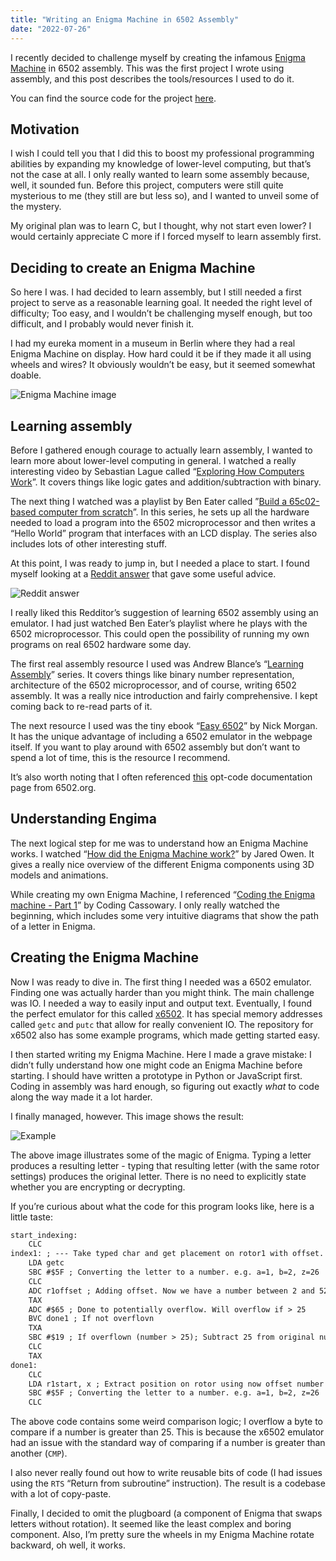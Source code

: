 ```yaml
---
title: "Writing an Enigma Machine in 6502 Assembly"
date: "2022-07-26"
---
```


I recently decided to challenge myself by creating the infamous [Enigma Machine](https://en.wikipedia.org/wiki/Enigma_machine) in 6502 assembly. This was the first project I wrote using assembly, and this post describes the tools/resources I used to do it.

You can find the source code for the project [here](https://github.com/carltheperson/assembly-enigma).

## Motivation

I wish I could tell you that I did this to boost my professional programming abilities by expanding my knowledge of lower-level computing, but that’s not the case at all. I only really wanted to learn some assembly because, well, it sounded fun. Before this project, computers were still quite mysterious to me (they still are but less so), and I wanted to unveil some of the mystery.

My original plan was to learn C, but I thought, why not start even lower? I would certainly appreciate C more if I forced myself to learn assembly first.

## Deciding to create an Enigma Machine

So here I was. I had decided to learn assembly, but I still needed a first project to serve as a reasonable learning goal. It needed the right level of difficulty; Too easy, and I wouldn’t be challenging myself enough, but too difficult, and I probably would never finish it.

I had my eureka moment in a museum in Berlin where they had a real Enigma Machine on display. How hard could it be if they made it all using wheels and wires? It obviously wouldn’t be easy, but it seemed somewhat doable.

<img src="/images/assembly-enigma/enigma-image.jpg" alt="Enigma Machine image" style="max-width: min(400px, 90vw)">

## Learning assembly

Before I gathered enough courage to actually learn assembly, I wanted to learn more about lower-level computing in general. I watched a really interesting video by Sebastian Lague called “[Exploring How Computers Work](https://www.youtube.com/watch?v=QZwneRb-zqA)”. It covers things like logic gates and addition/subtraction with binary.

The next thing I watched was a playlist by Ben Eater called ”[Build a 65c02-based computer from scratch](https://www.youtube.com/watch?v=LnzuMJLZRdU&list=PLowKtXNTBypFbtuVMUVXNR0z1mu7dp7eH)”. In this series, he sets up all the hardware needed to load a program into the 6502 microprocessor and then writes a “Hello World” program that interfaces with an LCD display. The series also includes lots of other interesting stuff.

At this point, I was ready to jump in, but I needed a place to start. I found myself looking at a [Reddit answer](https://www.reddit.com/r/learnprogramming/comments/5dr5yb/best_way_to_learn_assembly/) that gave some useful advice.

![Reddit answer](/images/assembly-enigma/reddit.png)

I really liked this Redditor’s suggestion of learning 6502 assembly using an emulator. I had just watched Ben Eater’s playlist where he plays with the 6502 microprocessor. This could open the possibility of running my own programs on real 6502 hardware some day.

The first real assembly resource I used was Andrew Blance’s “[Learning Assembly](https://codeburst.io/an-introduction-to-6502-assembly-and-low-level-programming-7c11fa6b9cb9)” series. It covers things like binary number representation, architecture of the 6502 microprocessor, and of course, writing 6502 assembly. It was a really nice introduction and fairly comprehensive. I kept coming back to re-read parts of it.

The next resource I used was the tiny ebook “[Easy 6502](https://skilldrick.github.io/easy6502/)” by Nick Morgan. It has the unique advantage of including a 6502 emulator in the webpage itself. If you want to play around with 6502 assembly but don’t want to spend a lot of time, this is the resource I recommend.

It’s also worth noting that I often referenced [this](http://www.6502.org/tutorials/6502opcodes.html) opt-code documentation page from 6502.org.

## Understanding Engima

The next logical step for me was to understand how an Enigma Machine works. I watched “[How did the Enigma Machine work?](https://www.youtube.com/watch?v=ybkkiGtJmkM)” by Jared Owen. It gives a really nice overview of the different Enigma components using 3D models and animations.

While creating my own Enigma Machine, I referenced “[Coding the Enigma machine - Part 1](https://www.youtube.com/watch?v=sbm2dmkmqgQ&t=243s)” by Coding Cassowary. I only really watched the beginning, which includes some very intuitive diagrams that show the path of a letter in Enigma.

## Creating the Enigma Machine

Now I was ready to dive in. The first thing I needed was a 6502 emulator. Finding one was actually harder than you might think. The main challenge was IO. I needed a way to easily input and output text. Eventually, I found the perfect emulator for this called [x6502](https://github.com/haldean/x6502). It has special memory addresses called `getc` and `putc` that allow for really convenient IO. The repository for x6502 also has some example programs, which made getting started easy.

I then started writing my Enigma Machine. Here I made a grave mistake: I didn’t fully understand how one might code an Enigma Machine before starting. I should have written a prototype in Python or JavaScript first. Coding in assembly was hard enough, so figuring out exactly _what_ to code along the way made it a lot harder.

I finally managed, however. This image shows the result:

![Example](/images/assembly-enigma/example.png)

The above image illustrates some of the magic of Enigma. Typing a letter produces a resulting letter - typing that resulting letter (with the same rotor settings) produces the original letter. There is no need to explicitly state whether you are encrypting or decrypting.

If you’re curious about what the code for this program looks like, here is a little taste:

```txt
start_indexing:
	CLC
index1: ; --- Take typed char and get placement on rotor1 with offset.
	LDA getc
	SBC #$5F ; Converting the letter to a number. e.g. a=1, b=2, z=26
	CLC
	ADC r1offset ; Adding offset. Now we have a number between 2 and 52
	TAX
	ADC #$65 ; Done to potentially overflow. Will overflow if > 25
	BVC done1 ; If not overflovn
	TXA
	SBC #$19 ; If overflown (number > 25); Subtract 25 from original number
	CLC
	TAX
done1:
	CLC
	LDA r1start, x ; Extract position on rotor using now offset number
	SBC #$5F ; Converting the letter to a number. e.g. a=1, b=2, z=26
	CLC
```

The above code contains some weird comparison logic; I overflow a byte to compare if a number is greater than 25. This is because the x6502 emulator had an issue with the standard way of comparing if a number is greater than another (`CMP`).

I also never really found out how to write reusable bits of code (I had issues using the `RTS` “Return from subroutine” instruction). The result is a codebase with a lot of copy-paste.

Finally, I decided to omit the plugboard (a component of Enigma that swaps letters without rotation). It seemed like the least complex and boring component. Also, I’m pretty sure the wheels in my Enigma Machine rotate backward, oh well, it works.
